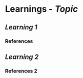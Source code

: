 # Learnings - _Topic_

## _Learning 1_

<!-- Learning 1-->

### References

<!-- List of references-->

## _Learning 2_

<!-- Learning 2 -->

### References 2

<!-- List of references >
